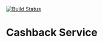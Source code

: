 [![Build Status](https://travis-ci.org/Roman-code37/cashbackService.svg?branch=master)](https://travis-ci.org/Roman-code37/cashbackService)


# Cashback Service